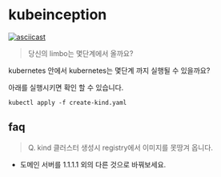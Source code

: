 # kubeinception

[![asciicast](https://asciinema.org/a/300370.svg)](https://asciinema.org/a/300370)

> 당신의 limbo는 몇단계에서 올까요?

kubernetes 안에서 kubernetes는 몇단계 까지 실행될 수 있을까요?

아래를 실행시키면 확인 할 수 있습니다.

```
kubectl apply -f create-kind.yaml
```

## faq

> Q.  kind 클러스터 생성시 registry에서 이미지를 못땅겨 옵니다.

* 도메인 서버를 1.1.1.1 외의 다른 것으로 바꿔보세요.
  